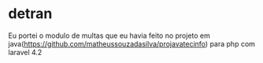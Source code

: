 # detran

Eu portei o modulo de multas que eu havia feito no projeto em java(https://github.com/matheussouzadasilva/projavatecinfo) para php com laravel 4.2
